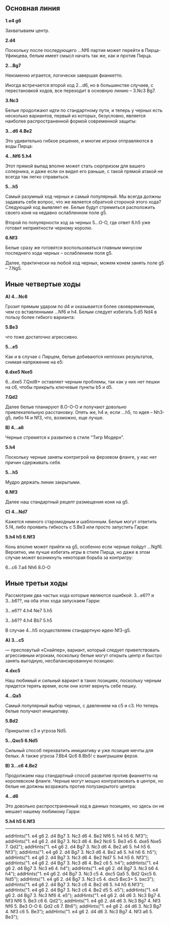 ## Основная линия

**1.e4 g6**

Захватываем центр.

**2.d4**

Поскольку после последующего ...Nf6 партия может перейти в Пирца-Уфимцева, белым имеет смысл начать так же, как и против Пирца.

**2...Bg7**

Неизменно играется, логически завершая фианкетто.

Иногда встречается второй ход 2...d6, но в большинстве случаев, с перестановкой ходов, все переходит в основную линию – 3.Nc3 Bg7.

**3.Nc3**

Белые продолжают идти по стандартному пути, и теперь у черных есть несколько вариантов, первый из которых, безусловно, является наиболее распространенной формой современной защиты:

**3...d6 4.Be2**

Это удивительно гибкое решение, и многие игроки отправляются в воды Пирца:

**4...Nf6 5.h4**

Этот прямой выпад вполне может стать сюрпризом для вашего соперника, и даже если он видел его раньше, с такой прямой атакой не всегда так легко справиться.

**5...h5**

Cамый разумный ход черных и самый популярный. Мы всегда должны задавать себе вопрос, что же является обратной стороной этого хода? Следующий ход выявляет ее. Белые будут стремиться расположить своего коня на недавно ослабленном поле g5.

Второй по популярности ход за черных 5...O-O, где ответ 6.h5 уже готовит неприятности черному королю.

**6.Nf3**

Белые сразу же готовятся воспользоваться главным минусом последнего хода черных – ослаблением поля g5.

Далее, практически на любой ход черных, можем конем занять поле g5 – 7.Ng5.<addx start="7.Ng5"/>

## Иные четвертые ходы

**A) 4...Nc6**

Грозит прямым ударом по d4 и оказывается более своевременным, чем со вставленными ...Nf6 и h4. Белым следует избегать 5.d5 Nd4 в пользу более гибкого варианта:

**5.Be3**

что тоже достаточно агрессивно.

**5...e5**

Как и в случае с Пирцем, белые добиваются неплохих результатов, снимая напряжение на е5:

**6.dxe5 Nxe5**

6...dxe5 7.Qxd8+ оставляет черным проблемы, так как у них нет пешки на c6, чтобы прикрыть ключевые пункты b5 и d5.

**7.Qd2**

Далее белые планируют 8.O-O-O и получают довольно привлекательную расстановку. Опять же, h4 и, если ...h5, то идея – Nh3-g5, либо f4 и Nf3, что, возможно, еще лучше.<addx start="8.O-O-O"/>

**B) 4...a6**

Черные стремятся к развитию в стиле "Тигр Модерн".

**5.h4**

Поскольку черные заняты контригрой на ферзевом фланге, у нас нет причин сдерживать себя.

**5...h5**

Мудро держать линии закрытыми.

**6.Nf3**

Далее наш стандартный рецепт размещения коня на g5.

**С) 4...Nd7**

Кажется немного старомодным и шаблонным. Белые могут ответить 5.f4, либо проявить гибкость с 5.Be3 или просто запустить Гарри:

**5.h4 h5 6.Nf3**

Конь вполне может прийти на g5, особенно если черные пойдут ...Ngf6. Вероятно, им лучше избегать игры в стиле Пирца, но даже в этом случае может возникнуть некоторая борьба за контригру:

6...c6 7.a4 Nh6 8.O-O

## Иные третьи ходы

Рассмотрим два частых хода которые являются ошибкой: 3...e6?? и 3...b6??, на оба этих хода запускаем Гарри:

3...e6?? 4.h4 Ne7 5.h5

3...b6?? 4.h4 Bb7 5.h5

В случае 4...h5 осуществляем стандартную идею Nf3-g5.<add start="4...h5" value="3...XX 4.h4"/>

**A) 3...c5**

— пресловутый «Снайпер», вариант, который следует приветствовать агрессивным игрокам, поскольку белые могут открыть центр и быстро занять выгодную, несбалансированную позицию:

**4.dxc5**

Наш любимый и сильный вариант в таких позициях, поскольку черным придется терять время, если они хотят вернуть себе пешку.

**4...Qa5**

Самый популярный выбор черных, с давлением на c5 и c3. Но теперь белые получают инициативу.

**5.Bd2**

Прикрытие c3 и угроза Nd5.

**5...Qxc5 6.Nd5**

Сильный способ перехватить инициативу и уже позиция мечты для белых. А также угроза 7.Bb4 Qc6 8.Bb5! с выигрышем ферзя.<addx start="7.Bb4"/>

**B) 3...c6 4.Be2**

Продолжаем наш стандартный способ развития против фианкетто на королевском фланге. Черные могут мощно контратаковать в центре, но белые не должны возражать против полузакрытого центра:

**4...d6**

Это довольно распространенный ход в данных позициях, но здесь он не мешает нашему любимому Гарри:

**5.h4 h5 6.Nf3**

---

addHints("1. e4 g6 2. d4 Bg7 3. Nc3 d6 4. Be2 Nf6 5. h4 h5 6. Nf3");
addHints("1. e4 g6 2. d4 Bg7 3. Nc3 d6 4. Be2 Nc6 5. Be3 e5 6. dxe5 Nxe5 7. Qd2");
addHints("1. e4 g6 2. d4 Bg7 3. Nc3 d6 4. Be2 a6 5. h4 h5 6. Nf3");
addHints("1. e4 g6 2. d4 Bg7 3. Nc3 d6 4. Be2 a6 5. h4 h6 6. h5");
addHints("1. e4 g6 2. d4 Bg7 3. Nc3 d6 4. Be2 Nd7 5. h4 h5 6. Nf3");
addHints("1. e4 g6 2. d4 Bg7 3. Nc3 d6 4. Be2 c6 5. h4");
addHints("1. e4 g6 2. d4 Bg7 3. Nc3 e6 4. h4");
addHints("1. e4 g6 2. d4 Bg7 3. Nc3 b6 4. h4");
addHints("1. e4 g6 2. d4 Bg7 3. Nc3 c5 4. dxc5 Qa5 5. Bd2 Qxc5 6. Nd5");
addHints("1. e4 g6 2. d4 Bg7 3. Nc3 c5 4. dxc5 Bxc3+ 5. bxc3");
addHints("1. e4 g6 2. d4 Bg7 3. Nc3 c6 4. Be2 d6 5. h4 h5 6.Nf3");
addHints("1. e4 g6 2. d4 Bg7 3. Nc3 c6 4. Be2 d5 5. e5");
addHints("1. e4 g6 2. d4 Bg7 3. Nc3 Nf6 4. e5");
addHints("1. e4 g6 2. d4 d6 3. Nc3 Bg7 4. Nf3 Nf6 5. Be3 c6 6. Qd2");
addHints("1. e4 g6 2. d4 d6 3. Nc3 Bg7 4. Nf3 Nf6 5. Be3 O-O 6. Qd2 c6 7. Bh6");
addHints("1. e4 g6 2. d4 d6 3. Nc3 Bg7 4. Nf3 c6 5. Be3");
addHints("1. e4 g6 2. d4 d6 3. Nc3 Bg7 4. Nf3 a6 5. Be3");
